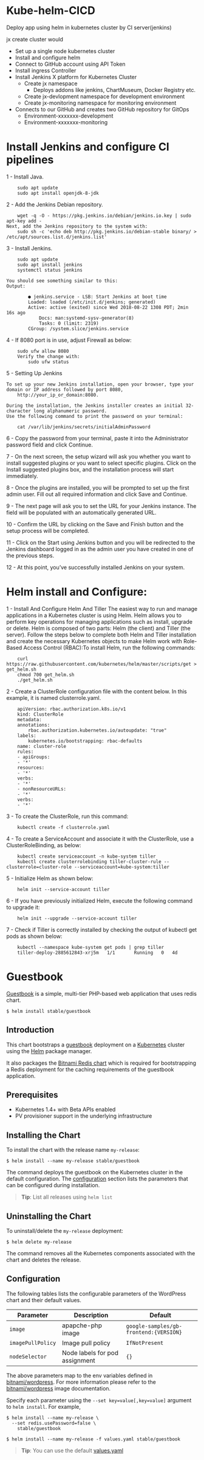 # Kube-helm-CICD
Deploy app using helm in kubernetes cluster by CI server(jenkins)

jx create cluster would

- Set up a single node kubernetes cluster
- Install and configure helm
- Connect to GitHub account using API Token
- Install ingress Controller
- Install Jenkins X platform for Kubernetes Cluster
	- Create jx namespace
		- Deploys addons like jenkins, ChartMuseum, Docker Registry etc.
	- Create jx-devlopment namespace for development environment
	- Create jx-monitoring namespace for monitoring environment
- Connects to our GitHub and creates two GitHub repository for GitOps
	- Environment-xxxxxxx-development
	- Environment-xxxxxxx-monitoring

# Install Jenkins and configure CI pipelines

1 - Install Java.

		sudo apt update
		sudo apt install openjdk-8-jdk
		
2 - Add the Jenkins Debian repository.

		wget -q -O - https://pkg.jenkins.io/debian/jenkins.io.key | sudo apt-key add -
	Next, add the Jenkins repository to the system with:
		sudo sh -c 'echo deb http://pkg.jenkins.io/debian-stable binary/ > /etc/apt/sources.list.d/jenkins.list'

3 - Install Jenkins.

		sudo apt update
		sudo apt install jenkins
		systemctl status jenkins
		
	You should see something similar to this:
	Output:
			
			● jenkins.service - LSB: Start Jenkins at boot time
			Loaded: loaded (/etc/init.d/jenkins; generated)
			Active: active (exited) since Wed 2018-08-22 1308 PDT; 2min 16s ago
				Docs: man:systemd-sysv-generator(8)
				Tasks: 0 (limit: 2319)
			CGroup: /system.slice/jenkins.service

4 - If 8080 port is in use, adjust Firewall as below:

		sudo ufw allow 8080
		Verify the change with:
			sudo ufw status

5 - Setting Up Jenkins
	
	To set up your new Jenkins installation, open your browser, type your domain or IP address followed by port 8080,
		http://your_ip_or_domain:8080.
	
	During the installation, the Jenkins installer creates an initial 32-character long alphanumeric password. 
	Use the following command to print the password on your terminal:
		
		cat /var/lib/jenkins/secrets/initialAdminPassword

6 - Copy the password from your terminal, paste it into the Administrator password field and click Continue.

7 - On the next screen, the setup wizard will ask you whether you want to install suggested plugins or you want to select specific plugins. Click on the Install suggested plugins box, and the installation process will start immediately.

8 - Once the plugins are installed, you will be prompted to set up the first admin user. Fill out all required information and click Save and Continue.

9 - The next page will ask you to set the URL for your Jenkins instance. The field will be populated with an automatically generated URL.

10 - Confirm the URL by clicking on the Save and Finish button and the setup process will be completed.

11 - Click on the Start using Jenkins button and you will be redirected to the Jenkins dashboard logged in as the admin user you have created in one of the previous steps.

12 - At this point, you’ve successfully installed Jenkins on your system.

#  Helm install and Configure:

1 - Install And Configure Helm And Tiller
	The easiest way to run and manage applications in a Kubernetes cluster is using Helm. Helm allows you to perform key operations for managing applications such as install, upgrade or delete. Helm is composed of two parts: Helm (the client) and Tiller (the server). Follow the steps below to complete both Helm and Tiller installation and create the necessary Kubernetes objects to make Helm work with Role-Based Access Control (RBAC):To install Helm, run the following commands:

		curl https://raw.githubusercontent.com/kubernetes/helm/master/scripts/get > get_helm.sh
		chmod 700 get_helm.sh
		./get_helm.sh
		
2 - Create a ClusterRole configuration file with the content below. In this example, it is named clusterrole.yaml.

		apiVersion: rbac.authorization.k8s.io/v1
		kind: ClusterRole
		metadata:
		annotations:
			rbac.authorization.kubernetes.io/autoupdate: "true"
		labels:
			kubernetes.io/bootstrapping: rbac-defaults
		name: cluster-role
		rules:
		- apiGroups:
		- '*'
		resources:
		- '*'
		verbs:
		- '*'
		- nonResourceURLs:
		- '*'
		verbs:
		- '*'
3 - To create the ClusterRole, run this command:

		kubectl create -f clusterrole.yaml

4 - To create a ServiceAccount and associate it with the ClusterRole, use a ClusterRoleBinding, as below:
		
		kubectl create serviceaccount -n kube-system tiller
		kubectl create clusterrolebinding tiller-cluster-rule --clusterrole=cluster-role --serviceaccount=kube-system:tiller

5 - Initialize Helm as shown below:
		
		helm init --service-account tiller

6 - If you have previously initialized Helm, execute the following command to upgrade it:
		
		helm init --upgrade --service-account tiller

7 - Check if Tiller is correctly installed by checking the output of kubectl get pods as shown below:
		
		kubectl --namespace kube-system get pods | grep tiller
		tiller-deploy-2885612843-xrj5m   1/1       Running   0   4d

# Guestbook

[Guestbook](https://github.com/kubernetes/examples/tree/master/guestbook) is a simple, multi-tier PHP-based web application that uses redis chart.

```console
$ helm install stable/guestbook
```

## Introduction

This chart bootstraps a [guestbook](https://github.com/kubernetes/examples/tree/master/guestbook) deployment on a [Kubernetes](http://kubernetes.io) cluster using the [Helm](https://helm.sh) package manager.

It also packages the [Bitnami Redis chart](https://github.com/kubernetes/charts/tree/master/stable/redis) which is required for bootstrapping a Redis deployment for the caching requirements of the guestbook application.

## Prerequisites

- Kubernetes 1.4+ with Beta APIs enabled
- PV provisioner support in the underlying infrastructure

## Installing the Chart

To install the chart with the release name `my-release`:

```console
$ helm install --name my-release stable/guestbook
```

The command deploys the guestbook on the Kubernetes cluster in the default configuration. The [configuration](#configuration) section lists the parameters that can be configured during installation.

> **Tip**: List all releases using `helm list`

## Uninstalling the Chart

To uninstall/delete the `my-release` deployment:

```console
$ helm delete my-release
```

The command removes all the Kubernetes components associated with the chart and deletes the release.

## Configuration

The following tables lists the configurable parameters of the WordPress chart and their default values.

| Parameter                            | Description                                | Default                                                    |
| -------------------------------      | -------------------------------            | ---------------------------------------------------------- |
| `image`                              | apapche-php image                          | `google-samples/gb-frontend:{VERSION}`                     |
| `imagePullPolicy`                    | Image pull policy                          | `IfNotPresent`                                             |
| `nodeSelector`                       | Node labels for pod assignment             | `{}`                                                       |

The above parameters map to the env variables defined in [bitnami/wordpress](http://github.com/bitnami/bitnami-docker-wordpress). For more information please refer to the [bitnami/wordpress](http://github.com/bitnami/bitnami-docker-wordpress) image documentation.

Specify each parameter using the `--set key=value[,key=value]` argument to `helm install`. For example,

```console
$ helm install --name my-release \
  --set redis.usePassword=false \
    stable/guestbook
```

```console
$ helm install --name my-release -f values.yaml stable/guestbook
```

> **Tip**: You can use the default [values.yaml](values.yaml)
